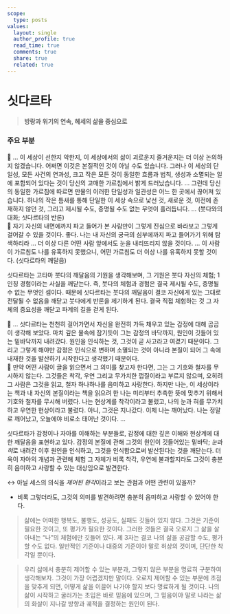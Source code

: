 ```yaml
---
scope:
  type: posts
values:
  layout: single
  author_profile: true
  read_time: true
  comments: true
  share: true
  related: true
---
```


# 싯다르타

> **방랑과 위기의 연속, 헤세의 삶을 중심으로**

### 주요 부분

<aside>
📝 … 이 세상이 선한지 악한지, 이 세상에서의 삶이 괴로운지 즐거운지는 더 이상 논의하지 않겠습니다. 어쩌면 이것은 본질적인 것이 아닐 수도 있습니다. 그러나 이 세상의 단일성, 모든 사건의 연과성, 크고 작은 모든 것이 동일한 흐름과 법칙, 생성과 소멸되는 일에 포함되어 있다는 것이 당신의 고매한 가르침에서 밝게 드러났습니다. … 그런데 당신의 동일한 가르침에 따르면 만물의 이러한 단일성과 일관성은 어느 한 곳에서 끊어져 있습니다. 하나의 작은 틈새를 통해 단일한 이 세상 속으로 낯선 것, 새로운 것, 이전에 존재하지 않던 것, 그리고 제시될 수도, 증명될 수도 없는 무엇이 흘러듭니다. …  (붓다와의 대화; 싯다르타의 반론)

</aside>

<aside>
📝 자기 자신의 내면에까지 파고 들어가 본 사람만이 그렇게 진심으로 바라보고 그렇게 걸어갈 수 있을 것이다. 좋다. 나는 내 자신의 궁극의 심부에까지 파고 들어가기 위해 탐색하리라 … 더 이상 다른 어떤 사람 앞에서도 눈을 내리뜨리지 않을 것이다. … 이 사람이 가르침도 나를 유혹하지 못했으니, 어떤 가르침도 더 이상 나를 유혹하지 못할 것이다. (싯다르타의 깨달음)

</aside>

싯다르타는 고타마 붓다의 깨달음의 기원을 생각해보며, 그 기원은 붓다 자신의 체험; 1인칭 경험이라는 사실을 깨닫는다. 즉, 붓다의 체험과 경험은 결국 제시될 수도, 증명될 수 없는 무엇인 셈이다. 때문에 싯다르타는 붓다의 깨달음이 결코 자신에게 있는 그대로 전달될 수 없음을 깨닫고 붓다에게 반론을 제기하게 된다. 결국 직접 체험하는 것 그 자체의 중요성을 깨닫고 파계의 길을 걷게 된다.

<aside>
📝 … 싯다르타는 천천히 걸어가면서 자신을 완전히 가득 채우고 있는 감정에 대해 곰곰이 생각해 보았다. 마치 깊은 물속에 잠기듯이 그는 감정의 바닥까지, 원인이 깃들어 있는 밑바닥까지 내려갔다. 원인을 인식하는 것, 그것이 곧 사고라고 여겼기 때문이다. 그리고 그렇게 해야만 감정은 인식으로 변하며 소멸되는 것이 아니라 본질이 되어 그 속에 내재한 것을 발산하기 시작한다고 생각했기 때문이다.

</aside>

<aside>
📝 만약 어떤 사람이 글을 읽으면서 그 의미를 찾고자 한다면, 그는 그 기호와 철자를 무시하지 않는다. 그것들은 착각, 우연 그리고 무가치한 껍질이라고 부르지 않으며, 오히려 그 사람은 그것을 읽고, 철자 하나하나를 음미하고 사랑한다. 하지만 나는, 이 세상이라는 책과 내 자신의 본질이라는 책을 읽으려 한 나는 미리부터 추측한 뜻에 맞추기 위해서 기호와 철자를 무시해 버렸다. 나는 현상계를 착각이라고 불렀고, 나의 눈과 혀를 무가치하고 우연한 현상이라고 불렀다. 아니, 그것은 지나갔다. 이제 나는 깨어났다. 나는 정말로 깨어났고, 오늘에야 비로소 태어난 것이다. …

</aside>

싯다르타가 감정이나 자아를 이해하는 부분들로, 감정에 대한 깊은 이해와 현상계에 대한 깨달음을 표현하고 있다. 감정의 본질에 관해 그것의 원인이 깃들어있는 밑바닥; *눈*과 *혀*로 내려간 이후 원인을 인식하고, 그것을 인식함으로써 발산된다는 것을 깨닫는다. 더욱이 자아의 개념과 관련해 체험 그 자체가 비록 착각, 우연에 불과할지라도 그것이 충분히 음미하고 사랑할 수 있는 대상임으로 발견한다.

↔ 아닐 세스의 의식을 *제어된 환각*이라고 보는 관점과 어떤 관련이 있을까?

- 비록 그렇더라도, 그것의 의미를 발견하려면 충분히 음미하고 사랑할 수 있어야 한다.

> 삶에는 어떠한 행복도, 불행도, 성공도, 실패도 깃들어 있지 않다. 그것은 기준이 필요한 것이고, 또 평가가 필요한 것이다. 그러한 것들은 결국 오로지 그 삶을 살아내는 “나”의 체험에만 깃들어 있다. 제 3자는 결코 나의 삶을 공감할 수도, 평가할 수도 없다. 일반적인 기준이나 대중의 기준이야 말로 허상의 것이며, 단단한 착각일 뿐이다.

> 우리 삶에서 충분히 제어할 수 있는 부분과, 그렇지 않은 부분을 명료히 구분하여 생각해보자. 그것이 가장 어렵겠지만 말이다. 오로지 제어할 수 있는 부분에 초점을 맞추게 되면, 어떻게 삶을 이끌어 나가야 할지 보다 명료하게 될 것이다. 나의 삶이 시작하고 굴러가는 초입은 바로 믿음에 있으며, 그 믿음이야 말로 나라는 삶의 화살이 지나갈 방향과 궤적을 결정하는 원인이 된다.
